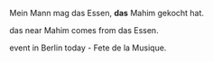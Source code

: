 Mein Mann mag das Essen, **das** Mahim gekocht hat. 

das near Mahim comes from das Essen.



event in Berlin today - Fete de la Musique.